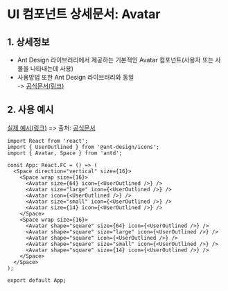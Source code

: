 # UI 컴포넌트 상세문서: Avatar

## 1. 상세정보

- Ant Design 라이브러리에서 제공하는 기본적인 Avatar 컴포넌트(사용자 또는 사물을 나타내는데 사용)
- 사용방법 또한 Ant Design 라이브러리와 동일  
  -> [공식문서(링크)](https://ant.design/components/avatar)

## 2. 사용 예시

[실제 예시(링크)](https://ant.design/~demos/avatar-demo-basic) => 출처: [공식문서](https://ant.design/components/avatar)

```tsx
import React from 'react';
import { UserOutlined } from '@ant-design/icons';
import { Avatar, Space } from 'antd';

const App: React.FC = () => (
  <Space direction="vertical" size={16}>
    <Space wrap size={16}>
      <Avatar size={64} icon={<UserOutlined />} />
      <Avatar size="large" icon={<UserOutlined />} />
      <Avatar icon={<UserOutlined />} />
      <Avatar size="small" icon={<UserOutlined />} />
      <Avatar size={14} icon={<UserOutlined />} />
    </Space>
    <Space wrap size={16}>
      <Avatar shape="square" size={64} icon={<UserOutlined />} />
      <Avatar shape="square" size="large" icon={<UserOutlined />} />
      <Avatar shape="square" icon={<UserOutlined />} />
      <Avatar shape="square" size="small" icon={<UserOutlined />} />
      <Avatar shape="square" size={14} icon={<UserOutlined />} />
    </Space>
  </Space>
);

export default App;
```
